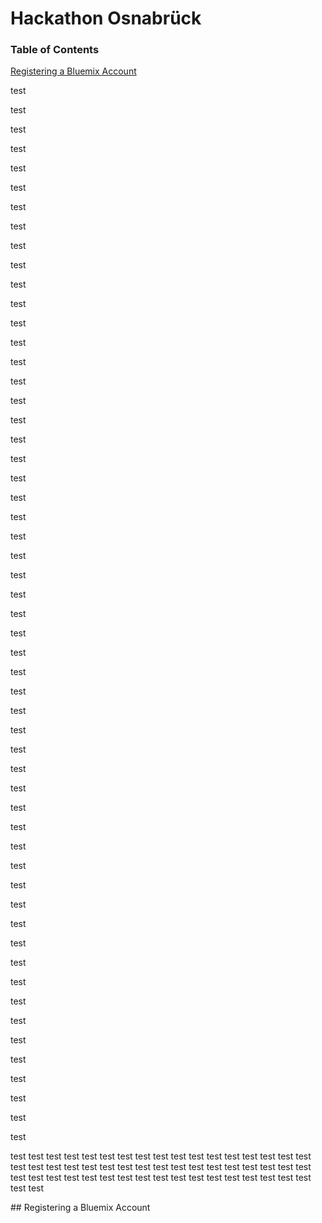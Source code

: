 # Hackathon Osnabrück

### Table of Contents
[Registering a Bluemix Account](#bluemixlogin)

test

test

test

test

test

test

test

test

test

test

test

test

test

test

test

test

test

test

test

test

test

test

test

test

test

test

test

test

test

test

test

test

test

test

test

test

test

test

test

test

test

test

test

test

test

test

test

test

test

test

test

test

test

test

test

test
test
test
test
test
test
test
test
test
test
test
test
test
test
test
test
test
test
test
test
test
test
test
test
test
test
test
test
test
test
test
test
test
test
test
test
test
test
test
test
test
test
test
test
test
test
test
test
test
test
test
test
test

<a name="bluemixlogin" />
## Registering a Bluemix Account
